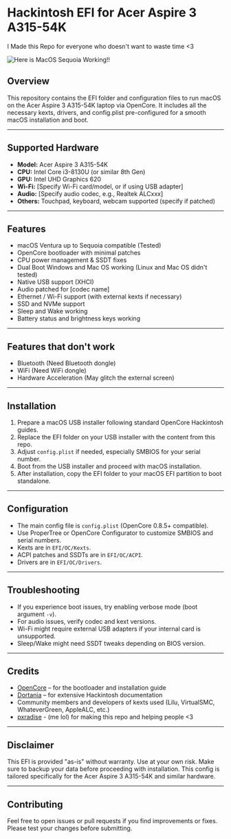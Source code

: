 # Hackintosh EFI for Acer Aspire 3 A315-54K
I Made this Repo for everyone who doesn't want to waste time &lt;3

![Here is MacOS Sequoia Working!!](Screenshot.png)


## Overview

This repository contains the EFI folder and configuration files to run macOS on the Acer Aspire 3 A315-54K laptop via OpenCore.
It includes all the necessary kexts, drivers, and config.plist pre-configured for a smooth macOS installation and boot.

---

## Supported Hardware

* **Model:** Acer Aspire 3 A315-54K
* **CPU:** Intel Core i3-8130U (or similar 8th Gen)
* **GPU:** Intel UHD Graphics 620
* **Wi-Fi:** \[Specify Wi-Fi card/model, or if using USB adapter]
* **Audio:** \[Specify audio codec, e.g., Realtek ALCxxx]
* **Others:** Touchpad, keyboard, webcam supported (specify if patched)

---

## Features

* macOS Ventura up to Sequoia compatible (Tested)
* OpenCore bootloader with minimal patches
* CPU power management & SSDT fixes
* Dual Boot Windows and Mac OS working (Linux and Mac OS didn't tested)
* Native USB support (XHCI)
* Audio patched for \[codec name]
* Ethernet / Wi-Fi support (with external kexts if necessary)
* SSD and NVMe support
* Sleep and Wake working
* Battery status and brightness keys working

---
## Features that don't work
* Bluetooth (Need Bluetooth dongle)
* WiFi (Need WiFi dongle)
* Hardware Acceleration (May glitch the external screen)
---

## Installation

1. Prepare a macOS USB installer following standard OpenCore Hackintosh guides.
2. Replace the EFI folder on your USB installer with the content from this repo.
3. Adjust `config.plist` if needed, especially SMBIOS for your serial number.
4. Boot from the USB installer and proceed with macOS installation.
5. After installation, copy the EFI folder to your macOS EFI partition to boot standalone.

---

## Configuration

* The main config file is `config.plist` (OpenCore 0.8.5+ compatible).
* Use ProperTree or OpenCore Configurator to customize SMBIOS and serial numbers.
* Kexts are in `EFI/OC/Kexts`.
* ACPI patches and SSDTs are in `EFI/OC/ACPI`.
* Drivers are in `EFI/OC/Drivers`.

---

## Troubleshooting

* If you experience boot issues, try enabling verbose mode (boot argument `-v`).
* For audio issues, verify codec and kext versions.
* Wi-Fi might require external USB adapters if your internal card is unsupported.
* Sleep/Wake might need SSDT tweaks depending on BIOS version.

---

## Credits

* [OpenCore](https://dortania.github.io/OpenCore-Install-Guide/) – for the bootloader and installation guide
* [Dortania](https://dortania.github.io/) – for extensive Hackintosh documentation
* Community members and developers of kexts used (Lilu, VirtualSMC, WhateverGreen, AppleALC, etc.)
* [pxradise](https://slat.cc/paradiso) - (me lol) for making this repo and helping people <3
---

## Disclaimer

This EFI is provided "as-is" without warranty. Use at your own risk.
Make sure to backup your data before proceeding with installation.
This config is tailored specifically for the Acer Aspire 3 A315-54K and similar hardware.

---

## Contributing

Feel free to open issues or pull requests if you find improvements or fixes.
Please test your changes before submitting.
